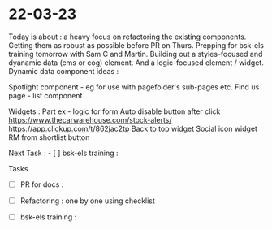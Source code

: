 # 22-03-23

Today is about :
a heavy focus on refactoring the existing components. Getting them as robust as possible before PR on Thurs.
Prepping for bsk-els training tomorrow with Sam C and Martin.
Building out a styles-focused and dyanamic data (cms or cog) element. And a logic-focused element / widget.
Dynamic data component ideas :

Spotlight component - eg for use with pagefolder's sub-pages etc.
Find us page - list component

Widgets :
Part ex - logic for form
Auto disable button after click
https://www.thecarwarehouse.com/stock-alerts/
https://app.clickup.com/t/862jac2tp
Back to top widget
Social icon widget
RM from shortlist button

Next Task :
    - [ ] bsk-els training :

Tasks
- [ ] PR for docs :

- [ ] Refactoring :
      one by one using checklist

- [ ] bsk-els training :

